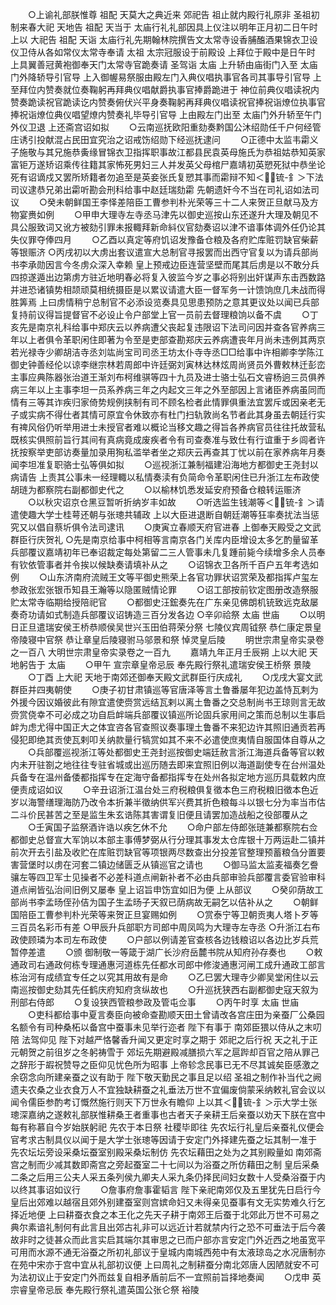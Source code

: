 <!-- { "loadSidebar": true } -->
　　○上谕礼部朕惟尊  祖配  天莫大之典近来  郊祀告  祖止就内殿行礼原非  圣祖初制来春大祀  天地告  祖配  天当于  太庙行礼礼部因具上仪注以明年正月初二日午时  上以  大祀告  祖配  天诣  太庙行礼先期翰林院撰告文太常寺设香脯醢酒果锦衣卫设仪卫侍从各如常仪太常寺奉请  太祖  太宗冠服设于前殿设  上拜位于殿中是日午时  上具翼善冠黄袍御奉天门太常寺官跪奏请  圣驾诣  太庙  上升轿由庙街门入至  太庙门外降轿导引官导  上入御幄易祭服由殿左门入典仪唱执事官各司其事导引官导  上至拜位内赞奏就位奏鞠躬再拜典仪唱献爵执事官捧爵跪进于  神位前典仪唱读祝内赞奏跪读祝官跪读讫内赞奏俯伏兴平身奏鞠躬再拜典仪唱读祝官捧祝诣燎位执事官捧祝诣燎位典仪唱望燎内赞奏礼毕导引官导  上由殿左门出至  太庙门外升轿至午门外仪卫退  上还斋宫诏如拟
　　○云南巡抚欧阳重劾奏黔国公沐绍勋任千户何经管庄诱引投献混占民田宜究治之诏戒饬绍勋下经巡抚逮问
　　○正德中太监韦霦义子施敬与其兄施恭夤缘冒锦衣卫指挥职事故江都县民袁英母施氏为恭祖姑恭知英家富钜万遂矫诏乘传往籍其家怖死男妇三人并发英父母棺尸嘉靖初英愬死狱中恭坐论死有诏谪戍又罢所矫籍者勿追至是英妾张氏复愬其事而霦辩不知＜锍-釒＞下法司议逮恭兄弟出霦听勘会刑科给事中赵廷瑞劾霦  先朝遗奸今不当在司礼诏如法司议
　　○癸未朝鲜国王李怿差陪臣工曹参判朴光荣等三十二人来贺正旦献马及方物宴赉如例
　　○甲申大理寺左寺丞马津先以御史巡按山东还遂升大理及朝见不具公服致词又讹方被劾引罪未报輙拜新命紏仪官劾奏诏以津不谙事体调外任仍论其失仪罪夺俸四月
　　○乙酉以真定等府饥诏发豫备仓粮及各府贮库赃罚缺官柴薪等银赈济
○丙戌初以大虏出套议遣宣大总制官寻报罢而出西守官复以为请兵部尚书李承勋因言今冬虏众深入幸赖  皇上预戒边臣连营坚壁而尾其后虏是以不敢分兵四掠遂遁出边第虏方驻近地明春必将复入彼监今岁之事必将别出奸谋声东击西数路并进恐诸镇势相颉顽莫相统摄臣是以累议请遣大臣一督军务一计馈饷庶几未战而得胜筭焉  上曰虏情稍宁总制官不必添设览奏具见思患预防之意其更议处以闻已兵部复持前议得旨提督官不必设止令户部堂上官一员前去督理粮饷以备不虞
　　○丁亥先是南京礼科给事中郑庆云以养病遭父丧起复违限诏下法司问因并查各官养病三年以上者俱令革职闲住即著为令至是吏部查勘郑庆云养病遭丧年月尚未违例其两京若光禄寺少卿胡洁寺丞刘竑尚宝司司丞王坊太仆寺寺丞□□给事中许相卿李学陈江御史钟善经伦以谅李继宗林若周郎中许廷弼刘寅林达林炫周尚贤员外曹敕林迁彭峦主事应典陈器张治道王渐刘布柯维骐等四十九员及进士骆士弘石文睿杨逈三员俱养病三年以上主事李坦一员系养病三年之内起文三年之外至部因上言诸臣养病虽同而情有三等其诈疾归家倚势规例挟制有司不顾名检者此情罪俱重法宜罢斥或因亲老无子或实病不得仕者其情可原宜令休致亦有杜门扫轨敦尚名节者此其身虽去朝廷行实有禆风俗仍听举用进士未授官者难以概论当移文趣之得旨各养病官员往往托故营私既核实俱照前旨行其间有真病竟成废疾者令有司查奏准与致仕有行谊重于乡闾者许抚按察举吏部访奏量加录用狥私滥举者坐之郑庆云再查其丁忧以前在家养病年月奏闻李坦准复职骆士弘等俱如拟
　　○巡视浙江兼制福建沿海地方都御史王尧封以病请告  上责其公事未一经理輙以私情奏渎有负简命令革职闲住已升浙江左布政使胡琏为都察院右副都御史代之
　　○以榆林饥悉发延安府预备仓粮转运赈济
　　○以秋灾诏京仓黑豆暂听折纳岁丰如故
　　○听选监生钱潮等＜锍-釒＞请遣使趣大学士桂萼还朝与张璁共辅政  上以大臣进退断自朝廷潮等狂率奏扰法当惩究又以倡自蔡圻俱令法司逮讯
　　○庚寅立春顺天府官进春  上御奉天殿受之文武群臣行庆贺礼
○先是南京给事中柯相等言南京各门关库内臣增设太多乞酌量留革兵部覆议嘉靖初年已奉诏裁定每处第留二三人管事未几复踵前毙今续增多余人员奉有钦依管事者并令挨以候缺奏请填补从之
　　○诏锦衣卫各所千百户五年考选如例
　　○山东济南府流贼王文等平御史熊荣上各官功罪状诏赏荣及都指挥卢玺左参政张宏张银币知县王瀚等以隐匿贼情论罪
　　○诏工部按前钦定图册改造祭服贮太常寺临期给授陪祀官
　　○都御史汪鋐奏先在广东亲见佛朗机铳致远克敌屡奏奇功请如式制造兵部覆议诏铸造三百分发各边
○辛卯祫祭  太庙  世庙
　　○以明日正旦遣瑞安侯王桥恭顺侯吴世兴玉田伯蒋荣分祭  七陵仪宾周钺祭  恭仁康定景皇帝陵寝中官祭  恭让章皇后陵寝驸马邬景和祭  悼灵皇后陵
　　明世宗肃皇帝实录卷之一百八
大明世宗肃皇帝实录卷之一百九
　　嘉靖九年正月壬辰朔  上以大祀  天地躬告于  太庙
　　○甲午  宣宗章皇帝忌辰  奉先殿行祭礼遣瑞安侯王桥祭  景陵
　　○丁酉  上大祀  天地于南郊还御奉天殿文武群臣行庆成礼
　　○戊戌大宴文武群臣并四夷朝使
　　○庚子初甘肃镇巡等官唐泽等言土鲁番屡年犯边盖恃瓦剌为外援今因议婚彼此有隙宜遣使赍赏远结瓦剌以离土鲁番之交总制尚书王琼则言无故赍赏侥幸不可必成之功自启衅端兵部覆议镇巡所论固兵家用间之策而总制以生事启衅为虑尤得中国正大之体宜咨各官查照议奏事理土鲁番不来犯边许其照旧通贡若再侵犯即绝其贡使瓦剌叩关纳款量行犒赏如其不来不必遣使庶夷情自服国体自尊从之
　　○兵部覆巡视浙江等处都御史王尧封巡按御史端廷赦言浙江海道兵备等官以敕内未开驻劄之地往往专驻省城或出巡历随去即来宜照旧例以海道副使专在台州温处兵备专在温州备倭都指挥专在定海守备都指挥专在处州各拟定地方巡历具载敕内庶便责成诏如议
　　○辛丑诏浙江温台处三府税粮俱复徵本色三府税粮旧徵本色近岁以海警缮理海防乃改令本折兼半徵纳供军兴费其折色粮每斗以银七分为率当市估二斗价民甚苦之至是监生朱玄诰陈其害谓复旧便且请罢加造战船之役部覆从之
　　○壬寅国子监祭酒许诰以疾乞休不允
　　○命户部左侍郎张琏兼都察院右佥都御史总督宣大军饷以本部主事傅梦弼从行分理其事发太仓库银十万两运赴二镇并前次开去引盐及收贮在库赃罚缺官等项银两尽数查出分投差官整理预蓄粮刍分置要害营堡时以虏在河套二镇边储匮乏从镇巡官之请也
　　○御马监太监麦福奏乞誊骧左等四卫军士见操者不必差科道点闸新补者不必由兵部审验兵部覆言委官验审科道点闸皆弘治间旧例又屡奉  皇上诏旨申饬宜如旧为便  上从部议
　　○癸卯荫故工部尚书李孟旸侄孙佶为国子生孟旸子天叙已荫病故无嗣乞以佶补从之
　　○朝鲜国陪臣工曹参判朴光荣等来贺正旦宴赐如例
　　○赏泰宁等卫朝贡夷人塔卜歹等三百员名彩币有差
○甲辰升兵部职方司郎中周凤鸣为大理寺左寺丞
○升浙江右布政使顾璘为本司左布政使
　　○户部以例请差官查核各边钱粮诏以各边比岁兵荒暂停差遣
　　○颁  御制敬一等箴于湖广长沙府岳麓书院从知府孙存奏也
　　○敕通政司右通政何栋专理通惠河道栋先任都水司郎中修浚通惠河闸工成升通政工部言栋治河有成绩宜专任之以究其用故有是命
　　○乙巳罢大理寺少卿吴堂闲住以云南巡按御史劾其先任鹤庆府知府贪纵故也
　　○升巡抚狭西右副都御史寇天叙为刑部右侍郎
　　○复设狭西管粮参政及管屯佥事
　　○丙午时享  太庙  世庙
　　○吏科都给事中夏言奏臣向被命查勘顺天田土曾请改各宫庄田为亲蚕厂公桑园名额令有司种桑柘以备宫中蚕事未见举行迩者  陛下有事于  南郊臣猥以侍从之末叨陪  法驾仰见  陛下对越严恪馨香升闻又更定时享之期于  郊祀之后行祝  天之礼于正元朝贺之前徂岁之冬躬祷雪于  郊坛先期避殿减膳损六军之扈跸却百官之陪从罪己之辞形于嘏祝赞导之臣仰见忧色所为昭事  上帝轸念民事已无不尽其诚矣臣感激之余窃念向所建亲蚕之议有助于  陛下敬天勤民之事且足以绍  圣祖之制作补当代之阙遗夫农桑之业衣食万人不宜独缺耕蚕之礼垂法万世不宜偏废倘蒙采纳敕礼官会议以闻令儒臣参酌考订慨然施行则天下万世永有瞻仰  上以其＜锍-釒＞示大学士张璁深嘉纳之遂敕礼部朕惟耕桑王者重事也古者天子亲耕王后亲蚕以劝天下朕在宫中每有称慕自今岁始朕躬祀  先农于本日祭  社稷毕即往  先农坛行礼皇后亲蚕礼仪便会官考求古制具仪以闻于是大学士张璁等因请于安定门外择建先蚕之坛其制一准于  先农坛坛旁设采桑坛蚕室别殿采桑坛制仿  先农坛藉田之处为之其别殿量如  南郊斋宫之制而少减其数即斋宫之旁起蚕室二十七间以为浴蚕之所仿藉田之制  皇后采桑二条之后用三公夫人采五条列侯九卿夫人采九条仍择民间妇女数十人受桑浴蚕于内以终其事诏如议行
　　○詹事府詹事霍韬言  陛下亲祀南郊仅及五里犹先日启行今  皇后出郊难以越宿且郊外别建蚕室则宫嫔命妇又未得亲见蚕事有文无实势难久行乞择近地便  上曰耕蚕衣食之本王化之先天子耕于南郊王后蚕于北郊此万世不可易之典尔素谙礼制何有此言且出郊古礼非可以远近计若就禁内行之恐不可垂法于后今袭故非时之徒甚众而此言实启其端尔其审思之已而户部亦言安定门外近西之地虽宽平可用而水源不通无浴蚕之所初礼部议于皇城内南城西苑中有太液琼岛之水况唐制亦在苑中宋亦于宫中宜从礼部初议便  上曰周礼之制耕蚕分南北郊唐人因陋就安不可为法初议止于安定门外而兹复自相矛盾前后不一宜照前旨择地奏闻
　　○戊申  英宗睿皇帝忌辰  奉先殿行祭礼遣英国公张仑祭  裕陵
